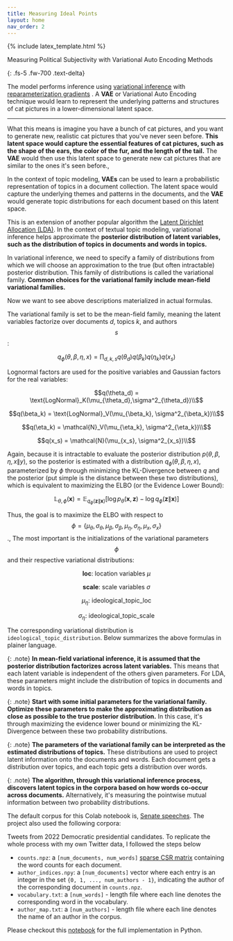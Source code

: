 ```yaml
---
title: Measuring Ideal Points
layout: home
nav_order: 2
---
```


{% include latex_template.html %}


<!--
{: .fs-5 .fw-700 .text-delta } -->
<div class="text-center">


Measuring Political Subjectivity with Variational Auto Encoding Methods
</div>
{: .fs-5 .fw-700 .text-delta}


The model performs inference using [variational inference](https://arxiv.org/abs/1601.00670) with [reparameterization gradients](https://arxiv.org/abs/1312.6114) [](href=https://arxiv.org/abs/1401.4082). A **VAE** or Variational Auto Encoding technique would learn to represent the underlying patterns and structures of cat pictures in a lower-dimensional latent space.

---

What this means is imagine you have a bunch of cat pictures, and you want to generate new, realistic cat pictures that you've never seen before. **This latent space would capture the essential features of cat pictures, such as the shape of the ears, the color of the fur, and the length of the tail.** The **VAE** would then use this latent space to generate new cat pictures that are similar to the ones it's seen before.,

In the context of topic modeling, **VAEs** can be used to learn a probabilistic representation of topics in a document collection. The latent space would capture the underlying themes and patterns in the documents, and the **VAE** would generate topic distributions for each document based on this latent space.


This is an extension of another popular algorithm the [Latent Dirichlet Allocation (LDA)](). In the context of textual topic modeling, variational inference helps approximate the **posterior distribution of latent variables, such as the distribution of topics in documents and words in topics.**

In variational inference, we need to specify a family of distributions from which we will choose an approximation to the true (but often intractable) posterior distribution. This family of distributions is called the variational family. **Common choices for the variational family include mean-field variational families.**

Now we want to see above descriptions materialized in actual formulas.

The variational family is set to be the mean-field family, meaning the latent variables factorize over documents $d$, topics $k$, and authors $$s$$:


  $$q_\phi(\theta, \beta, \eta, x) = \prod_{d,k,s} q(\theta_d)q(\beta_k)q(\eta_k)q(x_s)$$


Lognormal factors are used for the positive variables and Gaussian factors for the real variables:

 $$q(\theta_d) = \text{LogNormal}_K(\mu_{\theta_d},\sigma^2_{\theta_d})\\$$

 $$q(\beta_k) = \text{LogNormal}_V(\mu_{\beta_k}, \sigma^2_{\beta_k})\\$$

 $$q(\eta_k) = \mathcal{N}_V(\mu_{\eta_k}, \sigma^2_{\eta_k})\\$$

 $$q(x_s) = \mathcal{N}(\mu_{x_s}, \sigma^2_{x_s})\\$$


Again, because it is intractable to evaluate the posterior distribution $p(\theta, \beta, \eta, x  \|  y)$, so the posterior is estimated with a distribution $q_\phi(\theta, \beta,\eta,x)$, parameterized by $\phi$ through minimizing the KL-Divergence between $q$ and the posterior (put simple is the distance between these two distributions), which is equivalent to maximizing the ELBO (or the Evidence Lower Bound):


  $$\mathbb{L}_{\theta,\phi}(\mathbf{x})=\mathbb{E}_{q_{\phi}(\mathbf{z} \| \mathbf{x})}[\log p_{\theta}(\mathbf{x},\mathbf{z})-\log q_{\phi}(\mathbf{z} \| \mathbf{x})]$$






Thus, the goal is to maximize the ELBO with respect to $$\phi = \{\mu_\theta, \sigma_\theta, \mu_\beta, \sigma_\beta,\mu_\eta, \sigma_\eta, \mu_x, \sigma_x\}$$.,
The most important is the initializations of the variational parameters $$\phi$$ and their respective variational distributions:

$$\textbf{loc}\text{: location variables } \mu$$

$$\textbf{scale}\text{: scale variables } \sigma$$

$$\mu_\eta \text{: ideological_topic_loc} $$

$$\sigma_\eta \text{: ideological_topic_scale}$$


The corresponding variational distribution is `ideological_topic_distribution`.  Below summarizes the above formulas in plainer language.

{: .note}
**In mean-field variational inference, it is assumed that the posterior distribution factorizes across latent variables.** This means that each latent variable is independent of the others given parameters. For LDA, these parameters might include the distribution of topics in documents and words in topics.

{: .note}
**Start with some initial parameters for the variational family. Optimize these parameters to make the approximating distribution as close as possible to the true posterior distribution.** In this case, it's through maximizing the evidence lower bound or minimizing the KL-Divergence between these two probability distributions.

{: .note}
**The parameters of the variational family can be interpreted as the estimated distributions of topics.** These distributions are used to project latent information onto the documents and words. Each document gets a distribution over topics, and each topic gets a distribution over words.

{: .note}
**The algorithm, through this variational inference process, discovers latent topics in the corpora based on how words co-occur across documents.** Alternatively, it's measuring the pointwise mutual information between two probability distributions.

The default corpus for this Colab notebook is, [Senate speeches](https://data.stanford.edu/congress_text). The project also used the following corpora:


Tweets from 2022 Democratic presidential candidates. To replicate the whole process with my own Twitter data, I followed the steps below

  * `counts.npz`: a `[num_documents, num_words]` [sparse CSR matrix](https://docs.scipy.org/doc/scipy-0.14.0/reference/generated/scipy.sparse.csr_matrix.html) containing the word counts for each document.
  * `author_indices.npy`: a `[num_documents]` vector where each entry is an integer in the set `{0, 1, ..., num_authors - 1}`, indicating the author of the corresponding document in `counts.npz`.
  * `vocabulary.txt`: a `[num_words]` - length file where each line denotes the corresponding word in the vocabulary.
  * `author_map.txt`: a `[num_authors]` - length file where each line denotes the name of an author in the corpus.

Please checkout this [notebook](https://colab.research.google.com/github/pyro-ppl/numpyro/blob/5291d0627d68598cf78b8ea97c540268660925c1/notebooks/source/tbip.ipynb) for the full implementation in Python.
